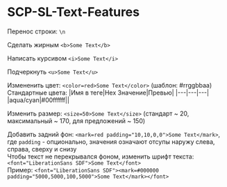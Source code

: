 # SCP-SL-Text-Features
Перенос строки: ```\n```

Сделать жирным ```<b>Some Text</b>```

Написать курсивом ```<i>Some Text</i>```

Подчеркнуть ```<u>Some Text</u>```

Измененить цвет: ```<color=red>Some Text</color>``` (шаблон: #rrggbbaa)\
Стандартные цвета:
|Имя в теге|Hex Значение|Превью|
|---|---|---|
|aqua/cyan|#00ffffff||

Изменить размер: ```<size=50>Some Text</size>``` (стандарт ~ 20, максимальный ~ 170, для предложений ~ 150)

Добавить задний фон: ```<mark=red padding="10,10,0,0">Some Text</mark>```, где ```padding``` - опционально, значения означают отсупы наружу слева, справа, сверху и снизу\
Чтобы текст не перекрывался фоном, изменить шрифт текста: ```<font="LiberationSans SDF">Some Text</font>```\
Пример: ```<font="LiberationSans SDF"><mark=#000000 padding="5000,5000,100,5000">Some Text</mark></font>```
